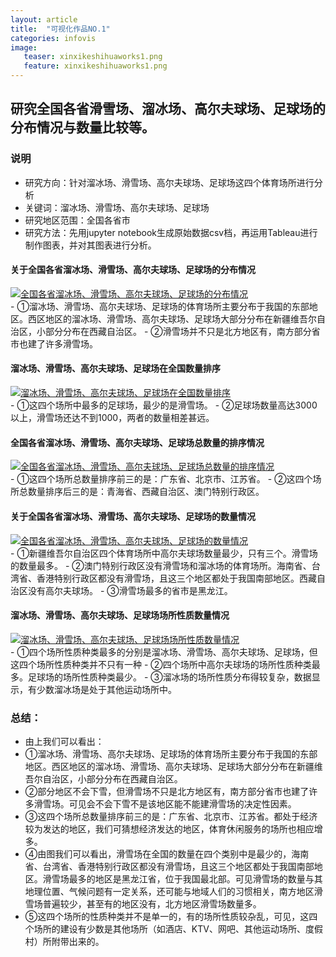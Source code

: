 ```yaml
---
layout: article
title:  "可视化作品NO.1"
categories: infovis
image:
   teaser: xinxikeshihuaworks1.png
   feature: xinxikeshihuaworks1.png
---
```



 ## 研究全国各省滑雪场、溜冰场、高尔夫球场、足球场的分布情况与数量比较等。
 
 ### 说明
 - 研究方向：针对溜冰场、滑雪场、高尔夫球场、足球场这四个体育场所进行分析
 - 关键词：溜冰场、滑雪场、高尔夫球场、足球场 
 - 研究地区范围：全国各省市
 - 研究方法：先用jupyter notebook生成原始数据csv档，再运用Tableau进行制作图表，并对其图表进行分析。
  
 #### 关于全国各省溜冰场、滑雪场、高尔夫球场、足球场的分布情况
<div class='tableauPlaceholder' id='viz1514801518790' style='position: relative'><noscript><a href='#'><img alt='全国各省溜冰场、滑雪场、高尔夫球场、足球场的分布情况 ' src='https:&#47;&#47;public.tableau.com&#47;static&#47;images&#47;SY&#47;SYT7JDJ4G&#47;1_rss.png' style='border: none' /></a></noscript><object class='tableauViz'  style='display:none;'><param name='host_url' value='https%3A%2F%2Fpublic.tableau.com%2F' /> <param name='embed_code_version' value='3' /> <param name='path' value='shared&#47;SYT7JDJ4G' /> <param name='toolbar' value='yes' /><param name='static_image' value='https:&#47;&#47;public.tableau.com&#47;static&#47;images&#47;SY&#47;SYT7JDJ4G&#47;1.png' /> <param name='animate_transition' value='yes' /><param name='display_static_image' value='yes' /><param name='display_spinner' value='yes' /><param name='display_overlay' value='yes' /><param name='display_count' value='yes' /></object></div>
<script type='text/javascript'>var divElement = document.getElementById('viz1514801518790');var vizElement = divElement.getElementsByTagName('object')[0];vizElement.style.width='1016px';vizElement.style.height='991px';var scriptElement = document.createElement('script');scriptElement.src = 'https://public.tableau.com/javascripts/api/viz_v1.js';vizElement.parentNode.insertBefore(scriptElement, vizElement);</script>
 - ①溜冰场、滑雪场、高尔夫球场、足球场的体育场所主要分布于我国的东部地区。西区地区的溜冰场、滑雪场、高尔夫球场、足球场大部分分布在新疆维吾尔自治区，小部分分布在西藏自治区。
 - ②滑雪场并不只是北方地区有，南方部分省市也建了许多滑雪场。
 
 #### 溜冰场、滑雪场、高尔夫球场、足球场在全国数量排序
 <div class='tableauPlaceholder' id='viz1515113727607' style='position: relative'><noscript><a href='#'><img alt='溜冰场、滑雪场、高尔夫球场、足球场在全国数量排序 ' src='https:&#47;&#47;public.tableau.com&#47;static&#47;images&#47;_1&#47;_18080&#47;3&#47;1_rss.png' style='border: none' /></a></noscript><object class='tableauViz'  style='display:none;'><param name='host_url' value='https%3A%2F%2Fpublic.tableau.com%2F' /> <param name='embed_code_version' value='3' /> <param name='site_root' value='' /><param name='name' value='_18080&#47;3' /><param name='tabs' value='no' /><param name='toolbar' value='yes' /><param name='static_image' value='https:&#47;&#47;public.tableau.com&#47;static&#47;images&#47;_1&#47;_18080&#47;3&#47;1.png' /> <param name='animate_transition' value='yes' /><param name='display_static_image' value='yes' /><param name='display_spinner' value='yes' /><param name='display_overlay' value='yes' /><param name='display_count' value='yes' /><param name='filter' value='publish=yes' /></object></div>                <script type='text/javascript'>                    var divElement = document.getElementById('viz1515113727607');                    var vizElement = divElement.getElementsByTagName('object')[0];                    vizElement.style.width='100%';vizElement.style.height=(divElement.offsetWidth*0.75)+'px';                    var scriptElement = document.createElement('script');                    scriptElement.src = 'https://public.tableau.com/javascripts/api/viz_v1.js';                    vizElement.parentNode.insertBefore(scriptElement, vizElement);                </script>
 - ①这四个场所中最多的足球场，最少的是滑雪场。
 - ②足球场数量高达3000以上，滑雪场还达不到1000，两者的数量相差甚远。
 
 #### 全国各省溜冰场、滑雪场、高尔夫球场、足球场总数量的排序情况
 <div class='tableauPlaceholder' id='viz1515113406989' style='position: relative'><noscript><a href='#'><img alt='全国各省溜冰场、滑雪场、高尔夫球场、足球场总数量的排序情况 ' src='https:&#47;&#47;public.tableau.com&#47;static&#47;images&#47;_1&#47;_18080&#47;2&#47;1_rss.png' style='border: none' /></a></noscript><object class='tableauViz'  style='display:none;'><param name='host_url' value='https%3A%2F%2Fpublic.tableau.com%2F' /> <param name='embed_code_version' value='3' /> <param name='site_root' value='' /><param name='name' value='_18080&#47;2' /><param name='tabs' value='no' /><param name='toolbar' value='yes' /><param name='static_image' value='https:&#47;&#47;public.tableau.com&#47;static&#47;images&#47;_1&#47;_18080&#47;2&#47;1.png' /> <param name='animate_transition' value='yes' /><param name='display_static_image' value='yes' /><param name='display_spinner' value='yes' /><param name='display_overlay' value='yes' /><param name='display_count' value='yes' /></object></div>                <script type='text/javascript'>                    var divElement = document.getElementById('viz1515113406989');                    var vizElement = divElement.getElementsByTagName('object')[0];                    vizElement.style.width='100%';vizElement.style.height=(divElement.offsetWidth*0.75)+'px';                    var scriptElement = document.createElement('script');                    scriptElement.src = 'https://public.tableau.com/javascripts/api/viz_v1.js';                    vizElement.parentNode.insertBefore(scriptElement, vizElement);                </script>
 - ①这四个场所总数量排序前三的是：广东省、北京市、江苏省。
 - ②这四个场所总数量排序后三的是：青海省、西藏自治区、澳门特别行政区。
 
 #### 关于全国各省溜冰场、滑雪场、高尔夫球场、足球场的数量情况
 <div class='tableauPlaceholder' id='viz1515113258202' style='position: relative'><noscript><a href='#'><img alt='全国各省溜冰场、滑雪场、高尔夫球场、足球场的数量情况 ' src='https:&#47;&#47;public.tableau.com&#47;static&#47;images&#47;_1&#47;_18080&#47;1&#47;1_rss.png' style='border: none' /></a></noscript><object class='tableauViz'  style='display:none;'><param name='host_url' value='https%3A%2F%2Fpublic.tableau.com%2F' /> <param name='embed_code_version' value='3' /> <param name='site_root' value='' /><param name='name' value='_18080&#47;1' /><param name='tabs' value='no' /><param name='toolbar' value='yes' /><param name='static_image' value='https:&#47;&#47;public.tableau.com&#47;static&#47;images&#47;_1&#47;_18080&#47;1&#47;1.png' /> <param name='animate_transition' value='yes' /><param name='display_static_image' value='yes' /><param name='display_spinner' value='yes' /><param name='display_overlay' value='yes' /><param name='display_count' value='yes' /><param name='filter' value='publish=yes' /></object></div>                <script type='text/javascript'>                    var divElement = document.getElementById('viz1515113258202');                    var vizElement = divElement.getElementsByTagName('object')[0];                    vizElement.style.width='100%';vizElement.style.height=(divElement.offsetWidth*0.75)+'px';                    var scriptElement = document.createElement('script');                    scriptElement.src = 'https://public.tableau.com/javascripts/api/viz_v1.js';                    vizElement.parentNode.insertBefore(scriptElement, vizElement);                </script>
 - ①新疆维吾尔自治区四个体育场所中高尔夫球场数量最少，只有三个。滑雪场的数量最多。
 - ②澳门特别行政区没有滑雪场和溜冰场的体育场所。海南省、台湾省、香港特别行政区都没有滑雪场，且这三个地区都处于我国南部地区。西藏自治区没有高尔夫球场。
 - ③滑雪场最多的省市是黑龙江。
 
 #### 溜冰场、滑雪场、高尔夫球场、足球场场所性质数量情况
 <div class='tableauPlaceholder' id='viz1515114633873' style='position: relative'><noscript><a href='#'><img alt='溜冰场、滑雪场、高尔夫球场、足球场场所性质数量情况 ' src='https:&#47;&#47;public.tableau.com&#47;static&#47;images&#47;_1&#47;_18080&#47;4&#47;1_rss.png' style='border: none' /></a></noscript><object class='tableauViz'  style='display:none;'><param name='host_url' value='https%3A%2F%2Fpublic.tableau.com%2F' /> <param name='embed_code_version' value='3' /> <param name='site_root' value='' /><param name='name' value='_18080&#47;4' /><param name='tabs' value='no' /><param name='toolbar' value='yes' /><param name='static_image' value='https:&#47;&#47;public.tableau.com&#47;static&#47;images&#47;_1&#47;_18080&#47;4&#47;1.png' /> <param name='animate_transition' value='yes' /><param name='display_static_image' value='yes' /><param name='display_spinner' value='yes' /><param name='display_overlay' value='yes' /><param name='display_count' value='yes' /><param name='filter' value='publish=yes' /></object></div>                <script type='text/javascript'>                    var divElement = document.getElementById('viz1515114633873');                    var vizElement = divElement.getElementsByTagName('object')[0];                    vizElement.style.width='100%';vizElement.style.height=(divElement.offsetWidth*0.75)+'px';                    var scriptElement = document.createElement('script');                    scriptElement.src = 'https://public.tableau.com/javascripts/api/viz_v1.js';                    vizElement.parentNode.insertBefore(scriptElement, vizElement);                </script>
 - ①四个场所性质种类最多的分别是溜冰场、滑雪场、高尔夫球场、足球场，但这四个场所性质种类并不只有一种
 - ②四个场所中高尔夫球场的场所性质种类最多。足球场的场所性质种类最少。
 - ③溜冰场的场所性质分布得较复杂，数据显示，有少数溜冰场是处于其他运动场所中。
 
 ### 总结：
  - 由上我们可以看出：
  - ①溜冰场、滑雪场、高尔夫球场、足球场的体育场所主要分布于我国的东部地区。西区地区的溜冰场、滑雪场、高尔夫球场、足球场大部分分布在新疆维吾尔自治区，小部分分布在西藏自治区。
  - ②部分地区不会下雪，但滑雪场不只是北方地区有，南方部分省市也建了许多滑雪场。可见会不会下雪不是该地区能不能建滑雪场的决定性因素。
  - ③这四个场所总数量排序前三的是：广东省、北京市、江苏省。都处于经济较为发达的地区，我们可猜想经济发达的地区，体育休闲服务的场所也相应增多。
  - ④由图我们可以看出，滑雪场在全国的数量在四个类别中是最少的，海南省、台湾省、香港特别行政区都没有滑雪场，且这三个地区都处于我国南部地区。滑雪场最多的地区是黑龙江省，位于我国最北部。可见滑雪场的数量与其地理位置、气候问题有一定关系，还可能与地域人们的习惯相关，南方地区滑雪场普遍较少，甚至有的地区没有，北方地区滑雪场数量多。
  - ⑤这四个场所的性质种类并不是单一的，有的场所性质较杂乱，可见，这四个场所的建设有少数是其他场所（如酒店、KTV、网吧、其他运动场所、度假村）所附带出来的。